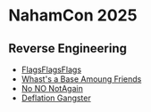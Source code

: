 # NahamCon 2025


## Reverse Engineering

- [FlagsFlagsFlags](rev/FlagsFlagsFlags)
- [Whast's a Base Amoung Friends](rev/What's%20a%20base%20amoungst%20friends/)
- [No NO NotAgain](rev/No%20No%20NotAgain/)
- [Deflation Gangster](rev/Deflation%20Ganster/)